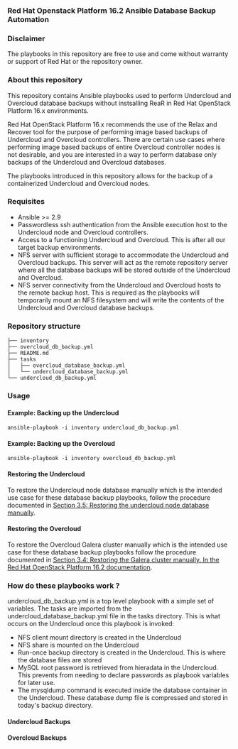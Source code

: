 ### Red Hat Openstack Platform 16.2 Ansible Database Backup Automation

### Disclaimer
The playbooks in this repository are free to use and come without warranty or
support of Red Hat or the repository owner.

### About this repository
This repository contains Ansible playbooks used to perform Undercloud and 
Overcloud database backups without instsalling ReaR in Red Hat OpenStack Platform 16.x environments. 

Red Hat OpenStack Platform 16.x recommends the use of the Relax and Recover tool
for the purpose of performing image based backups of Undercloud and Overcloud
controllers. There are certain use cases where performing image based backups of
entire Overcloud controller nodes is not desirable, and you are interested in a
way to perform database only backups of the Undercloud and Overcloud databases.

The playbooks introduced in this repository allows for the backup of a
containerized Undercloud and Overcloud nodes. 


### Requisites
- Ansible >= 2.9
- Passwordless ssh authentication from the Ansible execution host to the Undercloud node and Overcloud controllers.
- Access to a functioning Undercloud and Overcloud. This is after all our target backup environments.
- NFS server with sufficient storage to accommodate the Undercloud and Overcloud backups. This server will act as the remote repository server where all the database backups will be stored outside of the Undercloud and Overcloud.
- NFS server connectivity from the Undercloud and Overcloud hosts to the remote backup host. This is required as the playbooks will temporarily mount an NFS filesystem and will write the contents of the Undercloud and Overcloud database backups.

### Repository structure
```
├── inventory
├── overcloud_db_backup.yml
├── README.md
├── tasks
│   ├── overcloud_database_backup.yml
│   └── undercloud_database_backup.yml
└── undercloud_db_backup.yml
```

### Usage

#### Example: Backing up the Undercloud
`ansible-playbook -i inventory undercloud_db_backup.yml`

#### Example: Backing up the Overcloud
`ansible-playbook -i inventory overcloud_db_backup.yml`


#### Restoring the Undercloud 
To restore the Undercloud node database manually which is the intended use case
for these database backup playbooks, follow the procedure documented in [Section 3.5:
Restoring the undercloud node database
manually](https://access.redhat.com/documentation/en-us/red_hat_openstack_platform/16.2/html/backing_up_and_restoring_the_undercloud_and_control_plane_nodes/assembly_restoring-the-undercloud-and-control-plane-nodes_br-undercloud-ctlplane#proc_restoring-the-undercloud-node-database-manually_restore-undercloud-ctlplane).

#### Restoring the Overcloud
To restore the Overcloud Galera cluster manually which is the intended use case
for these database backup playbooks follow the procedure documented in [Section 3.4: Restoring
the Galera cluster manually. In the Red Hat OpenStack Platform 16.2
documentation](https://access.redhat.com/documentation/en-us/red_hat_openstack_platform/16.2/html/backing_up_and_restoring_the_undercloud_and_control_plane_nodes/assembly_restoring-the-undercloud-and-control-plane-nodes_br-undercloud-ctlplane#proc_restoring-galera-cluster-manually_restore-undercloud-ctlplane).

### How do these playbooks work ? 
undercloud_db_backup.yml is a top level playbook with a simple set of variables.
The tasks are imported from the undercloud_database_backup.yml file in the tasks
directory. This is what occurs on the Undercloud once this
playbook is invoked:
- NFS client mount directory is created in the Undercloud
- NFS share is mounted on the Undercloud
- Run-once backup directory is created in the Undercloud. This is where the
  database files are stored
- MySQL root password is retrieved from hieradata in the Undercloud. This
  prevents from needing to declare passwords as playbook variables for later
use.
- The mysqldump command is executed inside the database container in the
  Undercloud. These database dump file is compressed and stored in today's
backup directory.


#### Undercloud Backups


#### Overcloud Backups
